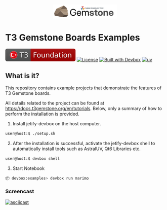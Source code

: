 <p align="center">
    <picture>
        <source media="(prefers-color-scheme: dark)" srcset=".meta/logo-dark.png" width="40%" />
        <source media="(prefers-color-scheme: light)" srcset=".meta/logo-light.png" width="40%" />
        <img alt="T3 Foundation" src=".meta/logo-light.png" width="40%" />
    </picture>
</p>

# T3 Gemstone Boards Examples

 [![T3 Foundation](./.meta/t3-foundation.svg)](https://www.t3vakfi.org/en) [![License](https://img.shields.io/badge/License-Apache_2.0-blue.svg)](https://opensource.org/licenses/Apache-2.0) [![Built with Devbox](https://www.jetify.com/img/devbox/shield_galaxy.svg)](https://www.jetify.com/devbox/docs/contributor-quickstart/) [![uv](https://img.shields.io/endpoint?url=https://raw.githubusercontent.com/astral-sh/uv/main/assets/badge/v0.json)](https://github.com/astral-sh/uv)

## What is it?

This repository contains example projects that demonstrate the features of T3 Gemstone boards.

All details related to the project can be found at https://docs.t3gemstone.org/en/tutorials. Below, only a summary of how to perform the installation is provided.

1. Install jetify-devbox on the host computer.

```bash
user@host:$ ./setup.sh
```

2. After the installation is successful, activate the jetify-devbox shell to automatically install tools such as AstralUV, Qt6 Libraries etc.

```bash
user@host:$ devbox shell
```

3. Start Notebook

```bash
📦 devbox:examples> devbox run marimo
```

### Screencast

[![asciicast](https://asciinema.org/a/C5qNKCAyAuwIgoIxx0Wk1E7L2.svg)](https://asciinema.org/a/C5qNKCAyAuwIgoIxx0Wk1E7L2)
